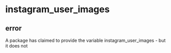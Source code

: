 # instagram_user_images
## error
A package has claimed to provide the variable instagram_user_images - but it does not